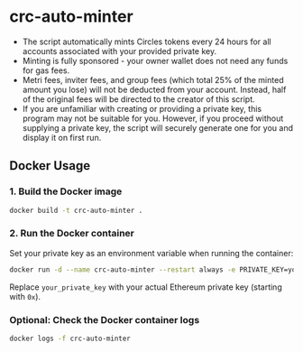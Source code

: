 # crc-auto-minter

- The script automatically mints Circles tokens every 24 hours for all accounts associated with your provided private key.
- Minting is fully sponsored - your owner wallet does not need any funds for gas fees.
- Metri fees, inviter fees, and group fees (which total 25% of the minted amount you lose) will not be deducted from your account. Instead, half of the original fees will be directed to the creator of this script.
- If you are unfamiliar with creating or providing a private key, this program may not be suitable for you. However, if you proceed without supplying a private key, the script will securely generate one for you and display it on first run.


## Docker Usage

### 1. Build the Docker image

```sh
docker build -t crc-auto-minter .
```

### 2. Run the Docker container

Set your private key as an environment variable when running the container:

```sh
docker run -d --name crc-auto-minter --restart always -e PRIVATE_KEY=your_private_key crc-auto-minter
```

Replace `your_private_key` with your actual Ethereum private key (starting with `0x`).


### Optional: Check the Docker container logs

```sh
docker logs -f crc-auto-minter
```